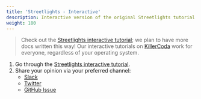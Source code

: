```yaml
---
title: 'Streetlights - Interactive'
description: Interactive version of the original Streetlights tutorial.
weight: 180
---
```


> Check out the [Streetlights interactive tutorial](https://killercoda.com/asyncapi/scenario/streetlight-tut-v3); we plan to have more docs written this way! Our interactive tutorials on [KillerCoda](https://killercoda.com) work for everyone, regardless of your operating system. 

1. Go through the [Streetlights interactive tutorial](https://killercoda.com/asyncapi/scenario/streetlight-tut-v3).
2. Share your opinion via your preferred channel:
   - [Slack](https://www.asyncapi.com/slack-invite/)
   - [Twitter](https://twitter.com/AsyncAPISpec)
   - [GitHub Issue](https://github.com/asyncapi/website/issues/)
